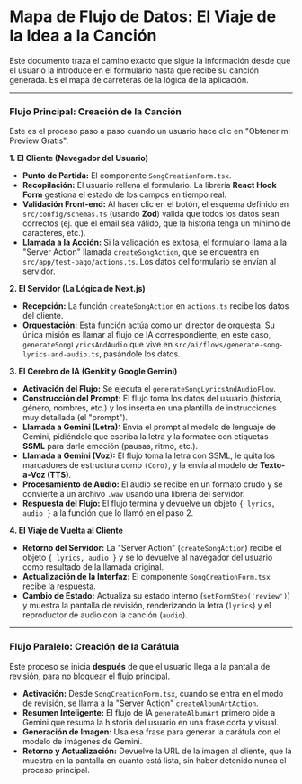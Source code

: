 # Mapa de Flujo de Datos: El Viaje de la Idea a la Canción

Este documento traza el camino exacto que sigue la información desde que el usuario la introduce en el formulario hasta que recibe su canción generada. Es el mapa de carreteras de la lógica de la aplicación.

---

### **Flujo Principal: Creación de la Canción**

Este es el proceso paso a paso cuando un usuario hace clic en "Obtener mi Preview Gratis".

**1. El Cliente (Navegador del Usuario)**

*   **Punto de Partida:** El componente `SongCreationForm.tsx`.
*   **Recopilación:** El usuario rellena el formulario. La librería **React Hook Form** gestiona el estado de los campos en tiempo real.
*   **Validación Front-end:** Al hacer clic en el botón, el esquema definido en `src/config/schemas.ts` (usando **Zod**) valida que todos los datos sean correctos (ej. que el email sea válido, que la historia tenga un mínimo de caracteres, etc.).
*   **Llamada a la Acción:** Si la validación es exitosa, el formulario llama a la "Server Action" llamada `createSongAction`, que se encuentra en `src/app/test-pago/actions.ts`. Los datos del formulario se envían al servidor.

**2. El Servidor (La Lógica de Next.js)**

*   **Recepción:** La función `createSongAction` en `actions.ts` recibe los datos del cliente.
*   **Orquestación:** Esta función actúa como un director de orquesta. Su única misión es llamar al flujo de IA correspondiente, en este caso, `generateSongLyricsAndAudio` que vive en `src/ai/flows/generate-song-lyrics-and-audio.ts`, pasándole los datos.

**3. El Cerebro de IA (Genkit y Google Gemini)**

*   **Activación del Flujo:** Se ejecuta el `generateSongLyricsAndAudioFlow`.
*   **Construcción del Prompt:** El flujo toma los datos del usuario (historia, género, nombres, etc.) y los inserta en una plantilla de instrucciones muy detallada (el "prompt").
*   **Llamada a Gemini (Letra):** Envía el prompt al modelo de lenguaje de Gemini, pidiéndole que escriba la letra y la formatee con etiquetas **SSML** para darle emoción (pausas, ritmo, etc.).
*   **Llamada a Gemini (Voz):** El flujo toma la letra con SSML, le quita los marcadores de estructura como `(Coro)`, y la envía al modelo de **Texto-a-Voz (TTS)**.
*   **Procesamiento de Audio:** El audio se recibe en un formato crudo y se convierte a un archivo `.wav` usando una librería del servidor.
*   **Respuesta del Flujo:** El flujo termina y devuelve un objeto `{ lyrics, audio }` a la función que lo llamó en el paso 2.

**4. El Viaje de Vuelta al Cliente**

*   **Retorno del Servidor:** La "Server Action" (`createSongAction`) recibe el objeto `{ lyrics, audio }` y se lo devuelve al navegador del usuario como resultado de la llamada original.
*   **Actualización de la Interfaz:** El componente `SongCreationForm.tsx` recibe la respuesta.
*   **Cambio de Estado:** Actualiza su estado interno (`setFormStep('review')`) y muestra la pantalla de revisión, renderizando la letra (`lyrics`) y el reproductor de audio con la canción (`audio`).

---

### **Flujo Paralelo: Creación de la Carátula**

Este proceso se inicia **después** de que el usuario llega a la pantalla de revisión, para no bloquear el flujo principal.

*   **Activación:** Desde `SongCreationForm.tsx`, cuando se entra en el modo de revisión, se llama a la "Server Action" `createAlbumArtAction`.
*   **Resumen Inteligente:** El flujo de IA `generateAlbumArt` primero pide a Gemini que resuma la historia del usuario en una frase corta y visual.
*   **Generación de Imagen:** Usa esa frase para generar la carátula con el modelo de imágenes de Gemini.
*   **Retorno y Actualización:** Devuelve la URL de la imagen al cliente, que la muestra en la pantalla en cuanto está lista, sin haber detenido nunca el proceso principal.
